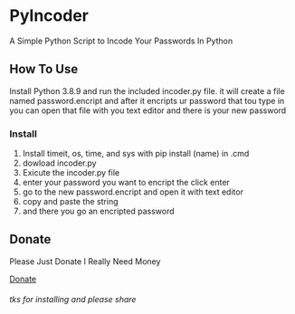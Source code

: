 # PyIncoder

A Simple Python Script to Incode Your Passwords In Python

## How To Use
Install Python 3.8.9 and run the included incoder.py file. it will create a file named password.encript and after it encripts ur password that tou type in you can open that file with you text editor and there is your new password

### Install 

1. Install timeit, os, time, and sys with pip install (name) in .cmd
2. dowload incoder.py
3. Exicute the incoder.py file 
4. enter your password you want to encript the click enter
5. go to the new password.encript and open it with text editor 
6. copy and paste the string
7. and there you go an encripted password

## Donate 
Please Just Donate I Really Need Money

[Donate](https://www.paypal.com/donate?hosted_button_id=GA45KQCKFCNNE)
###### tks for installing and please share
